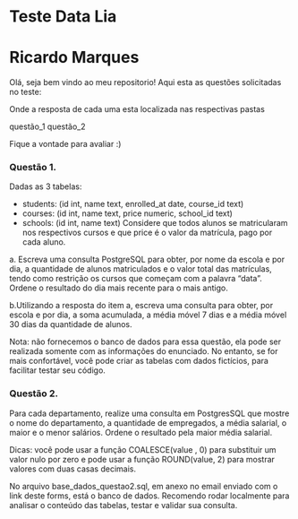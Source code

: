 # Teste Data Lia

# Ricardo Marques

Olá, seja bem vindo ao meu repositorio!
Aqui esta as questões solicitadas no teste:

Onde a resposta de cada uma esta localizada nas respectivas pastas

questão_1
questão_2

Fique a vontade para avaliar :)

### Questão 1.
Dadas as 3 tabelas:

- students: (id int, name text, enrolled_at date, course_id text)
- courses: (id int, name text, price numeric, school_id text)
- schools: (id int, name text)
Considere que todos alunos se matricularam nos respectivos cursos e que price é o valor da matrícula, pago por cada aluno.



a. Escreva uma consulta PostgreSQL para obter, por nome da escola e por dia, a quantidade de alunos matriculados e o valor total das matrículas, tendo como restrição os cursos que começam com a palavra “data”. Ordene o resultado do dia mais recente para o mais antigo.

b.Utilizando a resposta do item a, escreva uma consulta para obter, por escola e por dia, a soma acumulada, a média móvel 7 dias e a média móvel 30 dias da quantidade de alunos.

Nota: não fornecemos o banco de dados para essa questão, ela pode ser realizada somente com as informações do enunciado. No entanto, se for mais confortável, você pode criar as tabelas com dados fictícios, para facilitar testar seu código.



### Questão 2.
Para cada departamento, realize uma consulta em PostgresSQL que mostre o nome do departamento, a quantidade de empregados, a média salarial, o maior e o menor salários. Ordene o resultado pela maior média salarial.

Dicas: você pode usar a função COALESCE(value , 0) para substituir um valor nulo por zero e pode usar a função ROUND(value, 2) para mostrar valores com duas casas decimais.

No arquivo base_dados_questao2.sql, em anexo no email enviado com o link deste forms, está o banco de dados. Recomendo rodar localmente para analisar o conteúdo das tabelas, testar e validar sua consulta.

